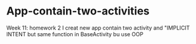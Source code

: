 # App-contain-two-activities
Week 11: homework 2
I creat new app contain two activity and "IMPLICIT INTENT
but same function in BaseActivity bu use OOP
